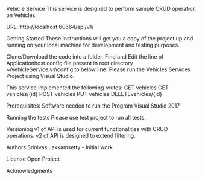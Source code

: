 Vehicle Service
This service is designed to perform sample CRUD operation on Vehicles.

URL: http://localhost:60664/api/v1/

Getting Started
These instructions will get you a copy of the project up and running on your local machine for development and testing purposes.

Clone/Download the code into a folder.
Find and Edit the line of Applicationhost.config file present in root directory ~\VehicleService\.vs\config to below line.
   <add name="ExtensionlessUrl-Integrated-4.0" path="*." verb="GET,HEAD,POST,DEBUG,PUT,DELETE" type="System.Web.Handlers.TransferRequestHandler" preCondition="integratedMode,runtimeVersionv4.0" responseBufferLimit="0" />
Please run the Vehicles Services Project using Visual Studio.

This service implemented the following routes:
GET vehicles
GET vehicles/{id}
POST vehicles
PUT vehicles
DELETEvehicles/{id}

Prerequisites:
Software needed to run the Program
Visual Studio 2017


Running the tests
Please use test project to run all tests.

Versioning
v1 of API is used for current functionalities with CRUD operations.
v2 of API is designed to extend filtering.

Authors
Srinivas Jakkamsetty - Initial work

License
Open Project

Acknowledgments
